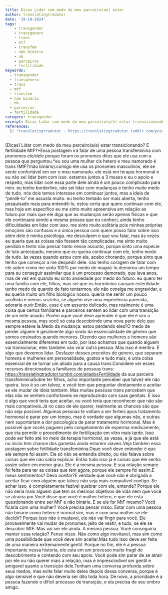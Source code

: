 ```yaml
---
title: Dicas Lidar com medo do meu parceiro(ae) estar
author: translatingtradutor
date: '19-10-2024'
tags:
    - transgender
    - transgenero
    - trans
    - mtf
    - transfem
    - não binário
    - nb
    - parceiros
    - fertilidade
keywords:
  - transgender
  - transgenero
  - trans
  - mtf
  - transfem
  - não binário
  - nb
  - parceiros
  - fertilidade
category: transgender
excerpt: Dicas Lidar com medo do meu parceiro(a/e) estar transicionando? E fertilidade MtF?*Essa postagem irá falar de uma pessoa transfeminina com pronomes ...
references:
  1: "translatingtradutor - https://translatingtradutor.tumblr.com/post/764783864514248704/dicas-medo-pelo-meu-parceiroae-que-est%C3%A1"
---
```


[Dicas] Lidar com medo do meu parceiro(a/e) estar transicionando? E fertilidade MtF?*Essa postagem irá falar de uma pessoa transfeminina com pronomes ele/dele porque foram os pronomes ditos que ele usa com a pessoa que perguntou.*eu sou uma mulher cis hetero e meu namorado é trans (MtF?/não binário).comigo ele usa os pronomes masculinos, ele se sente confortável em ser o meu namorado. ele está em terapia hormonal e eu não sei lidar bem com isso. estamos juntos a 3 meses e eu o apoio e respeito, mas lidar com essa parte dele ainda é um pouco complicado para mim. eu tenho borderline, não sei lidar com mudanças e tenho muito medo de tudo. nós dois temos interesse em continuar juntos, mas a ideia de “perdê-lo” me assusta muito. eu tenho tentado ser mais aberta, tenho pesquisado mais para entendê-lo, estou certa que quero continuar com ele, mas hoje em específico eu me sinto muito apreensiva em relação ao futuro.por mais que ele diga que as mudanças serão apenas físicas e que ele continuará sendo a mesma pessoa que eu conheci, ainda tenho dificuldades em lidar com isso. me sinto muito solitária pois minhas próprias emoções são confusas e a única pessoa com quem posso falar sobre isso além dele é minha psicóloga. me desculpem o que vou falar, mas às vezes eu queria que as coisas não fossem tão complicadas. me sinto muito perdida e tento não pensar tanto nesse assunto, porque sinto uma espécie de luto antecipado, mesmo que eu queira continuar com ele, tenho medo de tudo. às vezes quando estou com ele, acabo chorando, porque sinto que tenho que começar a me despedir dele. não tenho coragem de falar com ele sobre como me sinto 100% por medo de magoá-lo.demorou um tempo para eu conseguir assimilar que é um processo demorado, que leva anos, mas de vez em quando eu sinto ansiedade por medo do futuro. eu quero ter uma família com ele, filhos, mas sei que os hormônios causam esterilidade. tenho medo de quando de fato tentarmos, ele não consiga me engravidar, e eu queria muito um filho biológico nosso. queria me sentir um pouco acolhida e menos sozinha, se alguém vive uma experiência parecida, adoraria ouvir.Então, esse é um assunto delicado, mas realmente é uma coisa que certos familiares e parceiros sentem ao lidar com uma transição de um ente amado. Porém oque você deve aprender é que ele é sim a mesma pessoa, mas você só esta descobrindo uma nova parte dele que sempre esteve la.Medo da mudança: estou perdendo eles?O medo de perder alguem é geralmente algo vindo da essencialidade de gênero que somos ensinados quando menores. Dizendo que mulheres e homens são essencialmente diferentes em tudo, por isso achamos que quando alguem vai transicionar, eles também vão virar outra pessoa. Mas isso é mentira. É algo que devemos lidar. Desfazer desses preceitos de genero, que separam homens e mulheres em personalidade, gostos e tudo mais, é uma coisa essencial de se tornar um aliado para a causa trans.Considere ver esses recursos direcionados a familiares de pessoas trans: https://translatingtradutor.tumblr.com/aliadosFertilidade da sua parceira transfemininaSobre ter filhos, acho importante perceber que talvez ele não queira. Isso é so um talvez, e você tem que perguntar diretamente e aceitar se ele mudar de ideia também. Mas muitas pessoas trans percebem que elas não se sentem confortaveis se reproduzindo com suas genitais. E isso é algo que você teria que aceitar, ou você teria que reconhecer que não são mais compativeis.Já no caso de ele querer, realmente as chances são que não seja possivel. Algumas pessoas te voltam a ser ferteis apos tratamento hormonal e parar por um tempo, mas é verdade que algumas não, e outras nem suportariam a dor psicologica de parar tratamento hormonal. Mas é possivel que vocês paguem pelo congelamento de esperma medicamente, que iria permitir o procedimento de fertilização em vitro mais tarde. Isso pode ser feito até no meio da terapia hormonal, as vezes, e já que ele está no inicio tem chance dos gametas ainda estarem viaveis.Veja também essa postagem sobre fetilidade transfeminina.Oque você deve entender é que ele sempre foi assim. Ele só não se entendia direito, ou não falava sobre coisas que ele não sabia explicar. Então tudo isso já é coisas que ele sentia assim sobre em menor grau. Ele é a mesma pessoa. E sua relação sempre foi feita para ter as coisas que tem agora, porque ele sempre foi assim.E meus sentimentos? Devo aceitar?É verdade que você não é obrigada a aceitar ficar com alguém que talvez não seja mais compativel contigo. Se achar isso, é completamente fazivel quebrar com ele, entende? Porque ele não seria mais alguem que tem os mesmos objetivos de vida nem que você se atrairia por.Você disse que você é mulher hetero, e que ele esta questionando entre ser MtF e não binárie. E se ele for MtF mesmo? Você ficaria com uma mulher? Você precisa pensar nisso. Estar com uma pessoa não binarie como hetero é normal sim, mas e com uma mulher se ele decidir? Porque isso não é mudavel, ele não vai fingir para você. Ele provavelmente vai mudar de pronomes, jeito de vestir, e tudo, se ele se descobrir MtF. Mas vai ser ele ainda. A mesma pessoa. Você conseguiria manter essa relação? Pense nisso. Não como algo inevitavel, mas sim como uma possibilidade que você deve sim aceitar.Mas tudo isso deve ser feita de uma maneira extremamente gentil. Porque no fim, ele é a pessoa importante nessa historia, ele esta em um processo muito fragil de descobrimento e contando com seu apoio. Você pode sim parar de se atrair por ele ou não querer mais a relação, mas é imprescindivel ser gentil e amigavel quanto a transição dele.Tenham uma conversa profunda sobre seus medos, mas evite falar muito deles depois dessa conversa, porque é algo sensivel e que não deveria ser dito toda hora. De novo, a prioridade é a pessoa fazendo o dificil processo de transição, e ela precisa de seu ombro amigo.